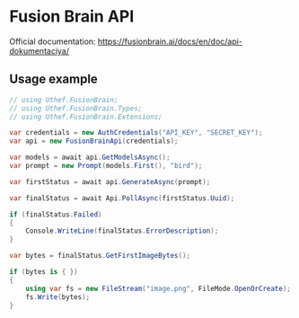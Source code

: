 ﻿# Fusion Brain API
Official documentation: https://fusionbrain.ai/docs/en/doc/api-dokumentaciya/

## Usage example
```cs
// using Uthef.FusionBrain;
// using Uthef.FusionBrain.Types;
// using Uthef.FusionBrain.Extensions;

var credentials = new AuthCredentials("API_KEY", "SECRET_KEY");
var api = new FusionBrainApi(credentials);

var models = await api.GetModelsAsync();
var prompt = new Prompt(models.First(), "bird");

var firstStatus = await api.GenerateAsync(prompt);

var finalStatus = await Api.PollAsync(firstStatus.Uuid);

if (finalStatus.Failed)
{
    Console.WriteLine(finalStatus.ErrorDescription);
}

var bytes = finalStatus.GetFirstImageBytes();

if (bytes is { })
{
    using var fs = new FileStream("image.png", FileMode.OpenOrCreate);
    fs.Write(bytes);
}
```
